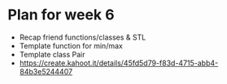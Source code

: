 # Plan for week 6

- Recap friend functions/classes & STL
- Template function for min/max
- Template class Pair
- https://create.kahoot.it/details/45fd5d79-f83d-4715-abb4-84b3e5244407

